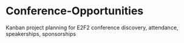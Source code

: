 # Conference-Opportunities
Kanban project planning for E2F2 conference discovery, attendance, speakerships, sponsorships
